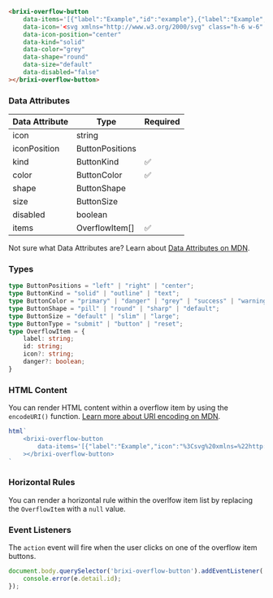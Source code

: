 ```html
<brixi-overflow-button
    data-items='[{"label":"Example","id":"example"},{"label":"Example","icon":"%3Csvg%20xmlns=%22http://www.w3.org/2000/svg%22%20class=%22h-6%20w-6%22%20fill=%22none%22%20viewBox=%220%200%2024%2024%22%20stroke=%22currentColor%22%3E%3Cpath%20stroke-linecap=%22round%22%20stroke-linejoin=%22round%22%20stroke-width=%222%22%20d=%22M5%208h14M5%208a2%202%200%20110-4h14a2%202%200%20110%204M5%208v10a2%202%200%20002%202h10a2%202%200%20002-2V8m-9%204h4%22%20/%3E%3C/svg%3E","id":"example2"},null,{"danger":true,"label":"Example","icon":"%3Csvg%20xmlns=%22http://www.w3.org/2000/svg%22%20class=%22h-6%20w-6%22%20fill=%22none%22%20viewBox=%220%200%2024%2024%22%20stroke=%22currentColor%22%3E%3Cpath%20stroke-linecap=%22round%22%20stroke-linejoin=%22round%22%20stroke-width=%222%22%20d=%22M19%207l-.867%2012.142A2%202%200%200116.138%2021H7.862a2%202%200%2001-1.995-1.858L5%207m5%204v6m4-6v6m1-10V4a1%201%200%2000-1-1h-4a1%201%200%2000-1%201v3M4%207h16%22%20/%3E%3C/svg%3E","id":"example3"}]'
    data-icon='<svg xmlns="http://www.w3.org/2000/svg" class="h-6 w-6" fill="none" viewBox="0 0 24 24" stroke="currentColor"><path stroke-linecap="round" stroke-linejoin="round" stroke-width="2" d="M12 5v.01M12 12v.01M12 19v.01M12 6a1 1 0 110-2 1 1 0 010 2zm0 7a1 1 0 110-2 1 1 0 010 2zm0 7a1 1 0 110-2 1 1 0 010 2z" /></svg>'
    data-icon-position="center"
    data-kind="solid"
    data-color="grey"
    data-shape="round"
    data-size="default"
    data-disabled="false"
></brixi-overflow-button>
```

### Data Attributes

| Data Attribute | Type | Required |
| -------------- | ---- | -------- |
| icon | string | |
| iconPosition | ButtonPositions | |
| kind | ButtonKind | ✅ |
| color | ButtonColor | ✅ |
| shape | ButtonShape | |
| size | ButtonSize | |
| disabled | boolean | |
| items | OverflowItem[] | ✅ |

Not sure what Data Attributes are? Learn about [Data Attributes on MDN](https://developer.mozilla.org/en-US/docs/Web/HTML/Global_attributes/data-*).

### Types

```typescript
type ButtonPositions = "left" | "right" | "center";
type ButtonKind = "solid" | "outline" | "text";
type ButtonColor = "primary" | "danger" | "grey" | "success" | "warning" | "white";
type ButtonShape = "pill" | "round" | "sharp" | "default";
type ButtonSize = "default" | "slim" | "large";
type ButtonType = "submit" | "button" | "reset";
type OverflowItem = {
    label: string;
    id: string;
    icon?: string;
    danger?: boolean;
}
```

### HTML Content

You can render HTML content within a overflow item by using the `encodeURI()` function. [Learn more about URI encoding on MDN](https://developer.mozilla.org/en-US/docs/Web/JavaScript/Reference/Global_Objects/encodeURI).

```javascript
html`
    <brixi-overflow-button
        data-items='[{"label":"Example","icon":"%3Csvg%20xmlns=%22http://www.w3.org/2000/svg%22%20class=%22h-6%20w-6%22%20fill=%22none%22%20viewBox=%220%200%2024%2024%22%20stroke=%22currentColor%22%3E%3Cpath%20stroke-linecap=%22round%22%20stroke-linejoin=%22round%22%20stroke-width=%222%22%20d=%22M5%208h14M5%208a2%202%200%20110-4h14a2%202%200%20110%204M5%208v10a2%202%200%20002%202h10a2%202%200%20002-2V8m-9%204h4%22%20/%3E%3C/svg%3E","id":"example2"}]'
    ></brixi-overflow-button>
`
```

### Horizontal Rules

You can render a horizontal rule within the overlfow item list by replacing the `OverflowItem` with a `null` value.

### Event Listeners

The `action` event will fire when the user clicks on one of the overflow item buttons.

```typescript
document.body.querySelector('brixi-overflow-button').addEventListener('action', (e) => {
    console.error(e.detail.id);
});
```
